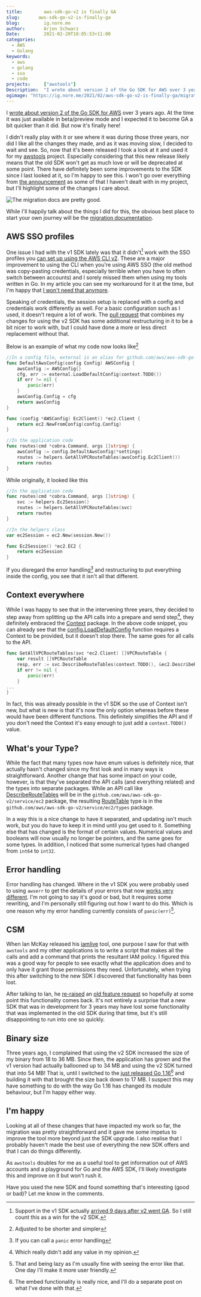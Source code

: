 ```yaml
---
title:        aws-sdk-go-v2 is finally GA
slug:       aws-sdk-go-v2-is-finally-ga
blog:         ig.nore.me
author:       Arjen Schwarz
Date:         2021-02-20T18:05:53+11:00
categories:
  - AWS
  - Golang
keywords:
  - aws
  - golang
  - sso
  - code
projects:     ["awstools"]
Description:  "I wrote about version 2 of the Go SDK for AWS over 3 years ago. At the time it was just available in beta/preview mode and I expected it to become GA a bit quicker than it did. But now it's finally here!"
ogimage: "https://ig.nore.me/2021/02/aws-sdk-go-v2-is-finally-ga/migration.png"
---
```


I [wrote about version 2 of the Go SDK for AWS](/2018/01/trying-out-the-new-aws-go-sdk/) over 3 years ago. At the time it was just available in beta/preview mode and I expected it to become GA a bit quicker than it did. But now it's finally here!

I didn't really play with it or see where it was during those three years, nor did I like all the changes they made, and as it was moving slow, I decided to wait and see. So, now that it's been released I took a look at it and used it for my [awstools](https://github.com/ArjenSchwarz/awstools) project. Especially considering that this new release likely means that the old SDK won't get as much love or will be deprecated at some point. There have definitely been some improvements to the SDK since I last looked at it, so I'm happy to see this. I won't go over everything from [the announcement](https://aws.amazon.com/blogs/developer/aws-sdk-for-go-version-2-general-availability/) as some of that I haven't dealt with in my project, but I'll highlight some of the changes I care about.

![The migration docs are pretty good.](/2021/02/aws-sdk-go-v2-is-finally-ga/migration.png "The migration docs are pretty good.")

While I'll happily talk about the things I did for this, the obvious best place to start your own journey will be the [migration documentation](https://aws.github.io/aws-sdk-go-v2/docs/migrating/).

## AWS SSO profiles

One issue I had with the v1 SDK lately was that it didn't[^1] work with the SSO profiles you [can set up using the AWS CLI v2](/2020/02/the-new-and-improved-aws-cli-v2/). These are a major improvement to using the CLI when you're using AWS SSO (the old method was copy-pasting credentials, especially terrible when you have to often switch between accounts) and I sorely missed them when using my tools written in Go. In my article you can see my workaround for it at the time, but I'm happy that [I won't need that anymore](https://aws.amazon.com/blogs/developer/aws-sso-support-in-the-aws-sdk-for-go/).

Speaking of credentials, the session setup is replaced with a config and credentials work differently as well. For a basic configuration such as I used, it doesn't require a lot of work. The [pull request](https://github.com/ArjenSchwarz/awstools/pull/5) that combines my changes for using the v2 SDK has some additional restructuring in it to be a bit nicer to work with, but I could have done a more or less direct replacement without that.

Below is an example of what my code now looks like[^2]

```go
//In a config file, external is an alias for github.com/aws/aws-sdk-go-v2/config
func DefaultAwsConfig(config Config) AWSConfig {
	awsConfig := AWSConfig{}
	cfg, err := external.LoadDefaultConfig(context.TODO())
	if err != nil {
		panic(err)
	}
	awsConfig.Config = cfg
	return awsConfig
}

func (config *AWSConfig) Ec2Client() *ec2.Client {
	return ec2.NewFromConfig(config.Config)
}

//In the application code
func routes(cmd *cobra.Command, args []string) {
	awsConfig := config.DefaultAwsConfig(*settings)
	routes := helpers.GetAllVPCRouteTables(awsConfig.Ec2Client())
	return routes
}
```

While originally, it looked like this

```go
//In the application code
func routes(cmd *cobra.Command, args []string) {
	svc := helpers.Ec2Session()
 	routes := helpers.GetAllVPCRouteTables(svc)
	return routes
}

//In the helpers class
var ec2Session = ec2.New(session.New())

func Ec2Session() *ec2.EC2 {
 	return ec2Session
}

```

If you disregard the error handling[^3] and restructuring to put everything inside the config, you see that it isn't all that different.

## Context everywhere

While I was happy to see that in the intervening three years, they decided to step away from splitting up the API calls into a prepare and send step[^4], they definitely embraced the [Context](https://blog.golang.org/context) package. In the above code snippet, you can already see that the [config.LoadDefaultConfig](https://pkg.go.dev/github.com/aws/aws-sdk-go-v2/config#LoadDefaultConfig) function requires a Context to be provided, but it doesn't stop there. The same goes for all calls to the API.

```go
func GetAllVPCRouteTables(svc *ec2.Client) []VPCRouteTable {
	var result []VPCRouteTable
	resp, err := svc.DescribeRouteTables(context.TODO(), &ec2.DescribeRouteTablesInput{})
	if err != nil {
		panic(err)
	}
...
}
```

In fact, this was already possible in the v1 SDK so the use of Context isn't new, but what is new is that it's now the only option whereas before these would have been different functions. This definitely simplifies the API and if you don't need the Context it's easy enough to just add a `context.TODO()` value.

## What's your Type?

While the fact that many types now have enum values is definitely nice, that actually hasn't changed since my first look and in many ways is straightforward. Another change that has some impact on your code, however, is that they've separated the API calls (and everything related) and the types into separate packages. While an API call like [DescribeRouteTables](https://pkg.go.dev/github.com/aws/aws-sdk-go-v2/service/ec2#Client.DescribeRouteTables) will be in the `github.com/aws/aws-sdk-go-v2/service/ec2` package, the resulting [RouteTable](https://pkg.go.dev/github.com/aws/aws-sdk-go-v2/service/ec2@v1.1.1/types#RouteTable) type is in the `github.com/aws/aws-sdk-go-v2/service/ec2/types` package.

In a way this is a nice change to have it separated, and updating isn't much work, but you do have to keep it in mind until you get used to it. Something else that has changed is the format of certain values. Numerical values and booleans will now usually no longer be pointers, and the same goes for some types. In addition, I noticed that some numerical types had changed from `int64` to `int32`.

## Error handling

Error handling has changed. Where in the v1 SDK you were probably used to using `awserr` to get the details of your errors that now [works very different](https://aws.github.io/aws-sdk-go-v2/docs/handling-errors/). I'm not going to say it's good or bad, but it requires some rewriting, and I'm personally still figuring out how I want to do this. Which is one reason why my error handling currently consists of `panic(err)`[^5].

## CSM

When Ian McKay released his [iamlive](https://github.com/iann0036/iamlive) tool, one purpose I saw for that with `awstools` and my other applications is to write a script that makes all the calls and add a command that prints the resultant IAM policy. I figured this was a good way for people to see exactly what the application does and to only have it grant those permissions they need. Unfortunately, when trying this after switching to the new SDK I discovered that functionality has been lost.

After talking to Ian, he [re-raised](https://github.com/aws/aws-sdk-go-v2/issues/1142) an [old feature request](https://github.com/aws/aws-sdk-go-v2/issues/186) so hopefully at some point this functionality comes back. It's not entirely a surprise that a new SDK that was in development for 3 years may have lost some functionality that was implemented in the old SDK during that time, but it's still disappointing to run into one so quickly.

## Binary size

Three years ago, I complained that using the v2 SDK increased the size of my binary from 18 to 36 MB. Since then, the application has grown and the v1 version had actually ballooned up to 34 MB and using the v2 SDK turned that into 54 MB! That is, until I switched to the [just released Go 1.16](https://blog.golang.org/go1.16)[^6] and building it with that brought the size back down to 17 MB. I suspect this may have something to do with the way Go 1.16 has changed its module behaviour, but I'm happy either way.

## I'm happy

Looking at all of these changes that have impacted my work so far, the migration was pretty straightforward and it gave me some impetus to improve the tool more beyond just the SDK upgrade. I also realise that I probably haven't made the best use of everything the new SDK offers and that I can do things differently.

As `awstools` doubles for me as a useful tool to get information out of AWS accounts and a playground for Go and the AWS SDK, I'll likely investigate this and improve on it but won't rush it.

Have you used the new SDK and found something that's interesting (good or bad)? Let me know in the comments.

[^1]:	Support in the v1 SDK actually [arrived 9 days after v2 went GA](https://github.com/aws/aws-sdk-go/pull/3755). So I still count this as a win for the v2 SDK.

[^2]:	Adjusted to be shorter and simpler

[^3]:	If you can call a `panic` error handling

[^4]:	Which really didn't add any value in my opinion.

[^5]:	That and being lazy as I'm usually fine with seeing the error like that. One day I'll make it more user friendly.

[^6]:	The embed functionality is really nice, and I'll do a separate post on what I've done with that.